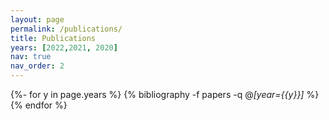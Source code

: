 ```yaml
---
layout: page
permalink: /publications/
title: Publications
years: [2022,2021, 2020]
nav: true
nav_order: 2
---
```


<!-- _pages/publications.md -->
<div class="publications">

{%- for y in page.years %}
  {% bibliography -f papers -q @*[year={{y}}]* %}
{% endfor %}

</div>
